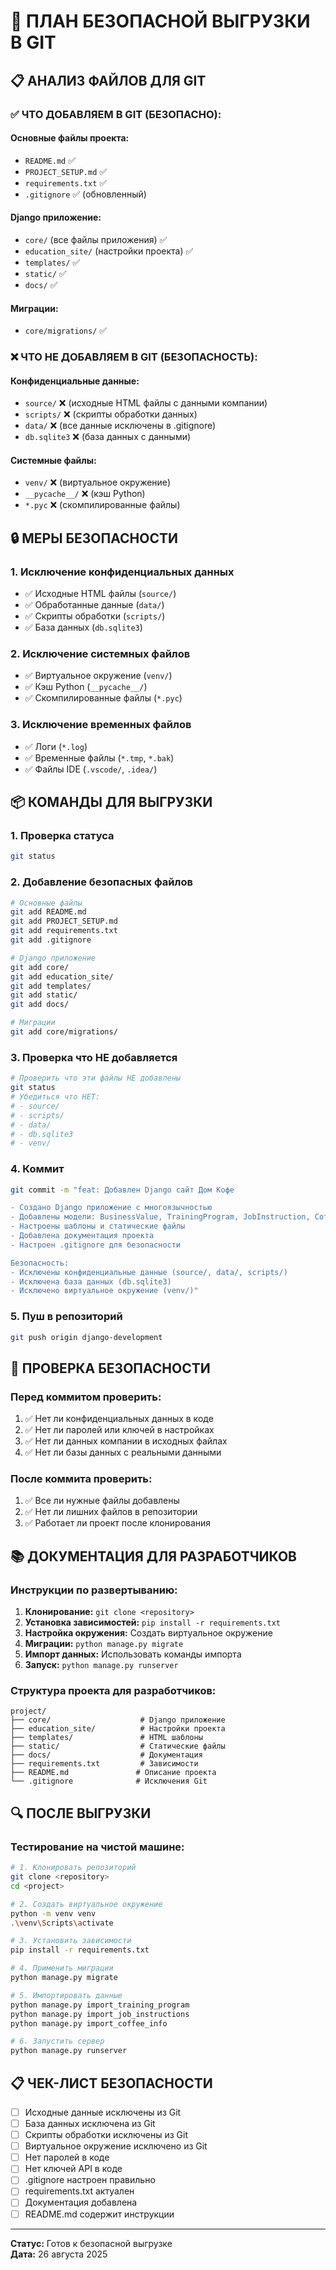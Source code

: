 # 🚀 ПЛАН БЕЗОПАСНОЙ ВЫГРУЗКИ В GIT

## 📋 АНАЛИЗ ФАЙЛОВ ДЛЯ GIT

### ✅ ЧТО ДОБАВЛЯЕМ В GIT (БЕЗОПАСНО):

#### Основные файлы проекта:
- `README.md` ✅
- `PROJECT_SETUP.md` ✅
- `requirements.txt` ✅
- `.gitignore` ✅ (обновленный)

#### Django приложение:
- `core/` (все файлы приложения) ✅
- `education_site/` (настройки проекта) ✅
- `templates/` ✅
- `static/` ✅
- `docs/` ✅

#### Миграции:
- `core/migrations/` ✅

### ❌ ЧТО НЕ ДОБАВЛЯЕМ В GIT (БЕЗОПАСНОСТЬ):

#### Конфиденциальные данные:
- `source/` ❌ (исходные HTML файлы с данными компании)
- `scripts/` ❌ (скрипты обработки данных)
- `data/` ❌ (все данные исключены в .gitignore)
- `db.sqlite3` ❌ (база данных с данными)

#### Системные файлы:
- `venv/` ❌ (виртуальное окружение)
- `__pycache__/` ❌ (кэш Python)
- `*.pyc` ❌ (скомпилированные файлы)

## 🔒 МЕРЫ БЕЗОПАСНОСТИ

### 1. Исключение конфиденциальных данных
- ✅ Исходные HTML файлы (`source/`)
- ✅ Обработанные данные (`data/`)
- ✅ Скрипты обработки (`scripts/`)
- ✅ База данных (`db.sqlite3`)

### 2. Исключение системных файлов
- ✅ Виртуальное окружение (`venv/`)
- ✅ Кэш Python (`__pycache__/`)
- ✅ Скомпилированные файлы (`*.pyc`)

### 3. Исключение временных файлов
- ✅ Логи (`*.log`)
- ✅ Временные файлы (`*.tmp`, `*.bak`)
- ✅ Файлы IDE (`.vscode/`, `.idea/`)

## 📦 КОМАНДЫ ДЛЯ ВЫГРУЗКИ

### 1. Проверка статуса
```bash
git status
```

### 2. Добавление безопасных файлов
```bash
# Основные файлы
git add README.md
git add PROJECT_SETUP.md
git add requirements.txt
git add .gitignore

# Django приложение
git add core/
git add education_site/
git add templates/
git add static/
git add docs/

# Миграции
git add core/migrations/
```

### 3. Проверка что НЕ добавляется
```bash
# Проверить что эти файлы НЕ добавлены
git status
# Убедиться что НЕТ:
# - source/
# - scripts/
# - data/
# - db.sqlite3
# - venv/
```

### 4. Коммит
```bash
git commit -m "feat: Добавлен Django сайт Дом Кофе

- Создано Django приложение с многоязычностью
- Добавлены модели: BusinessValue, TrainingProgram, JobInstruction, CoffeeInfo
- Настроены шаблоны и статические файлы
- Добавлена документация проекта
- Настроен .gitignore для безопасности

Безопасность:
- Исключены конфиденциальные данные (source/, data/, scripts/)
- Исключена база данных (db.sqlite3)
- Исключено виртуальное окружение (venv/)"
```

### 5. Пуш в репозиторий
```bash
git push origin django-development
```

## 🚨 ПРОВЕРКА БЕЗОПАСНОСТИ

### Перед коммитом проверить:
1. ✅ Нет ли конфиденциальных данных в коде
2. ✅ Нет ли паролей или ключей в настройках
3. ✅ Нет ли данных компании в исходных файлах
4. ✅ Нет ли базы данных с реальными данными

### После коммита проверить:
1. ✅ Все ли нужные файлы добавлены
2. ✅ Нет ли лишних файлов в репозитории
3. ✅ Работает ли проект после клонирования

## 📚 ДОКУМЕНТАЦИЯ ДЛЯ РАЗРАБОТЧИКОВ

### Инструкции по развертыванию:
1. **Клонирование:** `git clone <repository>`
2. **Установка зависимостей:** `pip install -r requirements.txt`
3. **Настройка окружения:** Создать виртуальное окружение
4. **Миграции:** `python manage.py migrate`
5. **Импорт данных:** Использовать команды импорта
6. **Запуск:** `python manage.py runserver`

### Структура проекта для разработчиков:
```
project/
├── core/                    # Django приложение
├── education_site/          # Настройки проекта
├── templates/               # HTML шаблоны
├── static/                  # Статические файлы
├── docs/                    # Документация
├── requirements.txt         # Зависимости
├── README.md               # Описание проекта
└── .gitignore              # Исключения Git
```

## 🔍 ПОСЛЕ ВЫГРУЗКИ

### Тестирование на чистой машине:
```bash
# 1. Клонировать репозиторий
git clone <repository>
cd <project>

# 2. Создать виртуальное окружение
python -m venv venv
.\venv\Scripts\activate

# 3. Установить зависимости
pip install -r requirements.txt

# 4. Применить миграции
python manage.py migrate

# 5. Импортировать данные
python manage.py import_training_program
python manage.py import_job_instructions
python manage.py import_coffee_info

# 6. Запустить сервер
python manage.py runserver
```

## 📋 ЧЕК-ЛИСТ БЕЗОПАСНОСТИ

- [ ] Исходные данные исключены из Git
- [ ] База данных исключена из Git
- [ ] Скрипты обработки исключены из Git
- [ ] Виртуальное окружение исключено из Git
- [ ] Нет паролей в коде
- [ ] Нет ключей API в коде
- [ ] .gitignore настроен правильно
- [ ] requirements.txt актуален
- [ ] Документация добавлена
- [ ] README.md содержит инструкции

---

**Статус:** Готов к безопасной выгрузке  
**Дата:** 26 августа 2025

